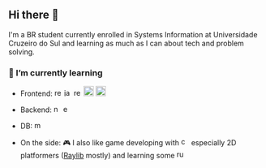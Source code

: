 ## Hi there 👋

I'm a BR student currently enrolled in Systems Information at Universidade Cruzeiro do Sul and learning as much as I can about tech and problem solving.

### 🔎 I’m currently learning ##

- Frontend: <img src="https://raw.githubusercontent.com/get-icon/geticon/master/icons/react.svg" alt="react" style="height:15px;" /> <img src="https://raw.githubusercontent.com/get-icon/geticon/master/icons/javascript.svg" alt="javascript" style="height:15px;" /> <img src="https://raw.githubusercontent.com/get-icon/geticon/master/icons/npm.svg" alt="react" style="height:15px;"/> <img src="https://raw.githubusercontent.com/get-icon/geticon/master/icons/html-5.svg" alt="html" style="height:20px;"/> <img src="https://raw.githubusercontent.com/get-icon/geticon/master/icons/css-3.svg" alt="css3" style="height:20px;"/>

- Backend: <img src="https://raw.githubusercontent.com/get-icon/geticon/master/icons/nodejs-icon.svg" alt="node" style="height: 15px;"/> <img src="https://w7.pngwing.com/pngs/846/87/png-transparent-mean-solution-stack-express-js-node-js-javascript-github-text-trademark-logo-thumbnail.png" alt="expressjs" style="height:15px;"/>

- DB: <img src="https://raw.githubusercontent.com/get-icon/geticon/master/icons/mysql.svg" alt="mysql" style="height:15px;"/> 

- On the side: 🎮 I also like game developing with <img src="https://raw.githubusercontent.com/get-icon/geticon/master/icons/c-plusplus.svg" alt="c++" style="height:16px;" /> especially 2D platformers (<a href="https://www.raylib.com">Raylib</a> mostly) and learning some <img src="https://raw.githubusercontent.com/get-icon/geticon/master/icons/rust.svg" alt="rust" style="height:16px;"/>

